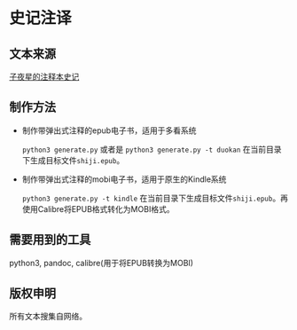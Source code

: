 # 史记注译

## 文本来源
[子夜星的注释本史记](http://www.ziyexing.com/files-5/shiji/shiji_index.htm)

## 制作方法
+ 制作带弹出式注释的epub电子书，适用于多看系统

  `python3 generate.py` 或者是 `python3 generate.py -t duokan` 在当前目录下生成目标文件`shiji.epub`。

+ 制作带弹出式注释的mobi电子书，适用于原生的Kindle系统

  `python3 generate.py -t kindle` 在当前目录下生成目标文件`shiji.epub`。再使用Calibre将EPUB格式转化为MOBI格式。

## 需要用到的工具
python3, pandoc, calibre(用于将EPUB转换为MOBI)

## 版权申明
所有文本搜集自网络。
